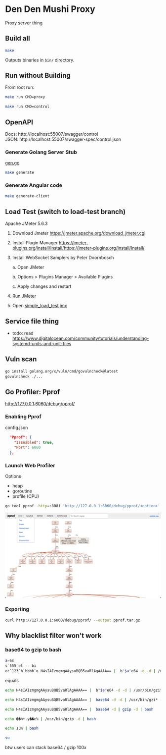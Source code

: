 # Den Den Mushi Proxy

Proxy server thing

## Build all
```bash
make
```
Outputs binaries in `bin/` directory.

## Run without Building

From root run:
```bash
make run CMD=proxy
```
```bash
make run CMD=control
```

## OpenAPI

Docs: http://localhost:55007/swagger/control <br>
JSON: http://localhost:55007/swagger-spec/control.json

### Generate Golang Server Stub
[gen.go](openapi/control/gen.go)

```bash
make generate
```

### Generate Angular code
```bash
make generate-client
```
## Load Test (switch to load-test branch)

Apache JMeter 5.6.3

1. Download Jmeter
   https://jmeter.apache.org/download_jmeter.cgi

2. Install Plugin Manager
   https://jmeter-plugins.org/install/Install/https://jmeter-plugins.org/install/Install/

3. Install WebSocket Samplers by Peter Doornbosch

   a. Open JMeter

   b. Options > Plugins Manager > Available Plugins

   c. Apply changes and restart

4. Run JMeter

5. Open [simple_load_test.jmx](simple_load_test.jmx)


## Service file thing

- todo: read https://www.digitalocean.com/community/tutorials/understanding-systemd-units-and-unit-files

## Vuln scan

```bash
go install golang.org/x/vuln/cmd/govulncheck@latest
govulncheck ./...
```

## Go Profiler: Pprof
http://127.0.0.1:6060/debug/pprof/

### Enabling Pprof
config.json
```json
  "Pprof": {
    "IsEnabled": true,
    "Port": 6060
  },
```

### Launch Web Profiler
Options
- heap
- goroutine
- profile (CPU)

```bash
go tool pprof -http=:8081 'http://127.0.0.1:6060/debug/pprof/<option>'
```
![pprof_graph.png](assets/pprof_graph.png)

### Exporting
```bash
curl http://127.0.0.1:6060/debug/pprof/ --output pprof.tar.gz
```


## Why blacklist filter won't work


### base64 to gzip to bash
```bash 
a=as
s`555`et -- bi
ec`123`h`bbbb`o H4sIAIzmgmgAAysuBQB5vaRlAgAAAA== |  b"$a"e64 -d -d | /usr/bi`hello`n/gzi* -d | /"$@"n/b"$a"*

```

equals
```bash
echo H4sIAIzmgmgAAysuBQB5vaRlAgAAAA== |  b"$a"e64 -d -d | /usr/bin/gzi* -d | /"$@"n/b"$a"*
```

```bash
echo H4sIAIzmgmgAAysuBQB5vaRlAgAAAA== |  base64 -d -d | /usr/bin/gzi* -d | /bin/bas*
```

```bash
echo H4sIAIzmgmgAAysuBQB5vaRlAgAAAA== |  base64 -d | gzip -d | bash
```

```bash
echo ��h+.y��e% | /usr/bin/gzip -d | bash
```

```bash
echo su% | bash
```

```bash
su
```
btw users can stack base64 / gzip 100x